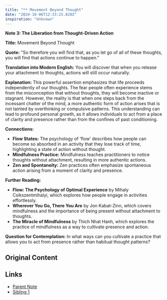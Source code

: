 ```yaml
---
title: "** Movement Beyond Thought"
date: "2024-10-06T12:33:25.820Z"
inspiration: "Unknown"
---
```


**Note 3: The Liberation from Thought-Driven Action**

**Title:** Movement Beyond Thought

**Quote:** "So therefore you will find that, as you let go of all of these thoughts, you will find that actions continue to happen."

**Translation into Modern English:** You will discover that when you release your attachment to thoughts, actions will still occur naturally.

**Explanation:** This powerful assertion emphasizes that life proceeds independently of our thoughts. The fear people often experience stems from the misconception that without thoughts, they will become inactive or stagnant. However, the reality is that when one steps back from the incessant chatter of the mind, a more authentic form of action arises that is not tainted by overthinking or compulsive patterns. This understanding can lead to profound personal growth, as it allows individuals to act from a place of clarity and presence rather than from the confines of past conditioning.

**Connections:**
- **Flow States:** The psychology of ‘flow’ describes how people can become so absorbed in an activity that they lose track of time, highlighting a state of action without thought.
- **Mindfulness Practice:** Mindfulness teaches practitioners to notice thoughts without attachment, resulting in more authentic actions.
- **Zen and Spontaneity:** Zen practices often emphasize spontaneous action arising from a moment of clarity and presence.

**Further Reading:**
- **Flow: The Psychology of Optimal Experience** by Mihaly Csikszentmihalyi, which explores how people engage in activities effortlessly.
- **Wherever You Go, There You Are** by Jon Kabat-Zinn, which covers mindfulness and the importance of being present without attachment to thoughts.
- **The Miracle of Mindfulness** by Thich Nhat Hanh, which explores the practice of mindfulness as a way to cultivate presence and action.

**Question for Contemplation:** In what ways can you cultivate a practice that allows you to act from presence rather than habitual thought patterns?



## Original Content



## Links

- [Parent Note](/parent-note.md)
- [Sibling 1](/zettel1.md)
